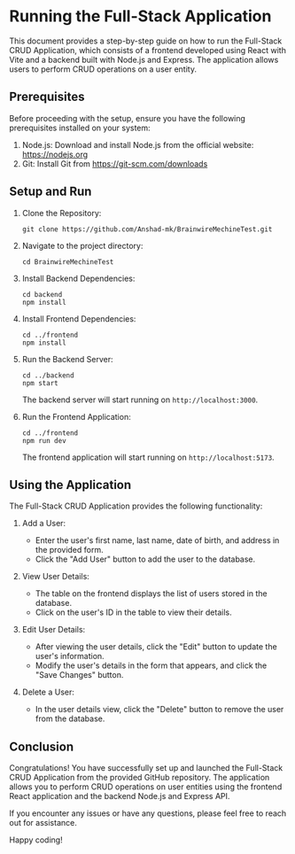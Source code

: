 # Running the Full-Stack Application

This document provides a step-by-step guide on how to run the Full-Stack CRUD Application, which consists of a frontend developed using React with Vite and a backend built with Node.js and Express. The application allows users to perform CRUD operations on a user entity.

## Prerequisites
Before proceeding with the setup, ensure you have the following prerequisites installed on your system:

1. Node.js: Download and install Node.js from the official website: https://nodejs.org
2. Git: Install Git from https://git-scm.com/downloads

## Setup and Run

1. Clone the Repository:
   ```
   git clone https://github.com/Anshad-mk/BrainwireMechineTest.git
   ```

2. Navigate to the project directory:
   ```
   cd BrainwireMechineTest
   ```

3. Install Backend Dependencies:
   ```
   cd backend
   npm install
   ```

4. Install Frontend Dependencies:
   ```
   cd ../frontend
   npm install
   ```

5. Run the Backend Server:
   ```
   cd ../backend
   npm start
   ```
   The backend server will start running on `http://localhost:3000`.

6. Run the Frontend Application:
   ```
   cd ../frontend
   npm run dev
   ```
   The frontend application will start running on `http://localhost:5173`.

## Using the Application

The Full-Stack CRUD Application provides the following functionality:

1. Add a User:
   - Enter the user's first name, last name, date of birth, and address in the provided form.
   - Click the "Add User" button to add the user to the database.

2. View User Details:
   - The table on the frontend displays the list of users stored in the database.
   - Click on the user's ID in the table to view their details.

3. Edit User Details:
   - After viewing the user details, click the "Edit" button to update the user's information.
   - Modify the user's details in the form that appears, and click the "Save Changes" button.

4. Delete a User:
   - In the user details view, click the "Delete" button to remove the user from the database.

## Conclusion

Congratulations! You have successfully set up and launched the Full-Stack CRUD Application from the provided GitHub repository. The application allows you to perform CRUD operations on user entities using the frontend React application and the backend Node.js and Express API.

If you encounter any issues or have any questions, please feel free to reach out for assistance.

Happy coding!

